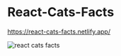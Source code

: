# React-Cats-Facts
https://react-cats-facts.netlify.app/

![react cats facts](https://user-images.githubusercontent.com/40894497/189728252-65f556fb-7930-45ea-9c23-756db1db7f93.jpg)
